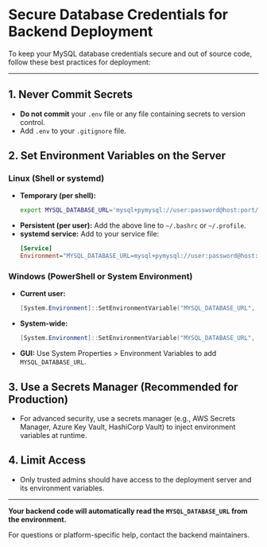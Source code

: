 # Secure Database Credentials for Backend Deployment

To keep your MySQL database credentials secure and out of source code, follow these best practices for deployment:

---

## 1. Never Commit Secrets
- **Do not commit** your `.env` file or any file containing secrets to version control.
- Add `.env` to your `.gitignore` file.

## 2. Set Environment Variables on the Server

### Linux (Shell or systemd)
- **Temporary (per shell):**
  ```sh
  export MYSQL_DATABASE_URL='mysql+pymysql://user:password@host:port/dbname'
  ```
- **Persistent (per user):**
  Add the above line to `~/.bashrc` or `~/.profile`.
- **systemd service:**
  Add to your service file:
  ```ini
  [Service]
  Environment="MYSQL_DATABASE_URL=mysql+pymysql://user:password@host:port/dbname"
  ```

### Windows (PowerShell or System Environment)
- **Current user:**
  ```powershell
  [System.Environment]::SetEnvironmentVariable("MYSQL_DATABASE_URL", "mysql+pymysql://user:password@host:port/dbname", "User")
  ```
- **System-wide:**
  ```powershell
  [System.Environment]::SetEnvironmentVariable("MYSQL_DATABASE_URL", "mysql+pymysql://user:password@host:port/dbname", "Machine")
  ```
- **GUI:**
  Use System Properties > Environment Variables to add `MYSQL_DATABASE_URL`.

## 3. Use a Secrets Manager (Recommended for Production)
- For advanced security, use a secrets manager (e.g., AWS Secrets Manager, Azure Key Vault, HashiCorp Vault) to inject environment variables at runtime.

## 4. Limit Access
- Only trusted admins should have access to the deployment server and its environment variables.

---

**Your backend code will automatically read the `MYSQL_DATABASE_URL` from the environment.**

For questions or platform-specific help, contact the backend maintainers.
